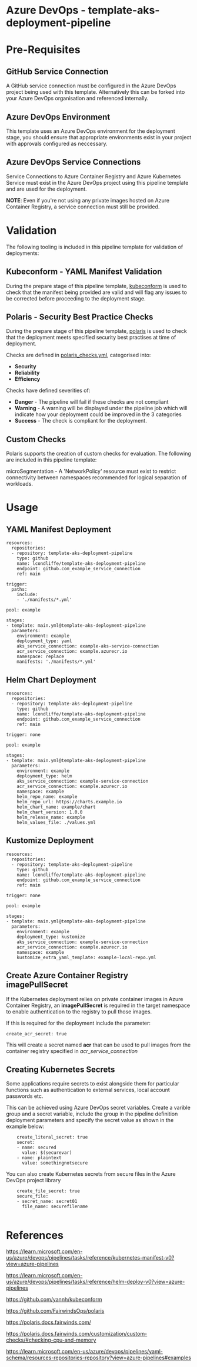 # Azure DevOps - template-aks-deployment-pipeline

# Pre-Requisites

## GitHub Service Connection

A GitHub service connection must be configured in the Azure DevOps project being used with this template. Alternatively this can be forked into your Azure DevOps organisation and referenced internally.

## Azure DevOps Environment

This template uses an Azure DevOps environment for the deployment stage, you should ensure that appropriate environments exist in your project with approvals configured as neccessary.

## Azure DevOps Service Connections

Service Connections to Azure Container Registry and Azure Kubernetes Service must exist in the Azure DevOps project using this pipeline template and are used for the deployment.

**NOTE**: Even if you're not using any private images hosted on Azure Container Registry, a service connection must still be provided.

# Validation

The following tooling is included in this pipeline template for validation of deployments:

## Kubeconform - YAML Manifest Validation

During the prepare stage of this pipeline template, [kubeconform](https://github.com/yannh/kubeconform) is used to check that the manifest being provided are valid and will flag any issues to be corrected before proceeding to the deployment stage.

## Polaris - Security Best Practice Checks

During the prepare stage of this pipeline template, [polaris](https://github.com/FairwindsOps/polaris) is used to check that the deployment meets specified security best practises at time of deployment.

Checks are defined in [polaris_checks.yml](./jobs/polaris_checks.yml), categorised into:
- **Security**
- **Reliability**
- **Efficiency**

Checks have defined severities of:
- **Danger** - The pipeline will fail if these checks are not compliant
- **Warning** - A warning will be displayed under the pipeline job which will indicate how your deployment could be improved in the 3 categories
- **Success** - The check is compliant for the deployment.

## Custom Checks

Polaris supports the creation of custom checks for evaluation. The following are included in this pipeline template:

microSegmentation - A 'NetworkPolicy' resource must exist to restrict connectivity between namespaces recommended for logical separation of workloads.

# Usage

## YAML Manifest Deployment

```
resources:
  repositories:
  - repository: template-aks-deployment-pipeline
    type: github
    name: lcondliffe/template-aks-deployment-pipeline
    endpoint: github.com_example_service_connection
    ref: main

trigger:
  paths:
    include:
    - './manifests/*.yml'

pool: example

stages:
- template: main.yml@template-aks-deployment-pipeline
  parameters:
    environment: example
    deployment_type: yaml
    aks_service_connection: example-aks-service-connection
    acr_service_connection: example.azurecr.io
    namespace: replace
    manifests: './manifests/*.yml'
```

## Helm Chart Deployment

```
resources:
  repositories:
  - repository: template-aks-deployment-pipeline
    type: github
    name: lcondliffe/template-aks-deployment-pipeline
    endpoint: github.com_example_service_connection
    ref: main

trigger: none

pool: example

stages:
- template: main.yml@template-aks-deployment-pipeline
  parameters:
    environment: example
    deployment_type: helm
    aks_service_connection: example-service-connection
    acr_service_connection: example.azurecr.io
    namespace: example
    helm_repo_name: example
    helm_repo_url: https://charts.example.io
    helm_chart_name: example/chart
    helm_chart_version: 1.0.0
    helm_release_name: example
    helm_values_file: ./values.yml
```

## Kustomize Deployment

```
resources:
  repositories:
  - repository: template-aks-deployment-pipeline
    type: github
    name: lcondliffe/template-aks-deployment-pipeline
    endpoint: github.com_example_service_connection
    ref: main

trigger: none

pool: example

stages:
- template: main.yml@template-aks-deployment-pipeline
  parameters:
    environment: example
    deployment_type: kustomize
    aks_service_connection: example-service-connection
    acr_service_connection: example.azurecr.io
    namespace: example
    kustomize_extra_yaml_template: example-local-repo.yml
```

## Create Azure Container Registry imagePullSecret

If the Kubernetes deployment relies on private container images in Azure Container Registry, an **imagePullSecret** is required in the target namespace to enable authentication to the registry to pull those images.

If this is required for the deployment include the parameter:

`create_acr_secret: true`

This will create a secret named **acr** that can be used to pull images from the container registry specified in *acr_service_connection*

## Creating Kubernetes Secrets

Some applications require secrets to exist alongside them for particular functions such as authentication to external services, local account passwords etc.

This can be achieved using Azure DevOps secret variables. Create a varible group and a secret variable, include the group in the pipeline definition deployment parameters and specify the secret value as shown in the example below:

```
    create_literal_secret: true
    secret:
    - name: secured
      value: $(securevar)
    - name: plaintext
      value: somethingnotsecure

```

You can also create Kubernetes secrets from secure files in the Azure DevOps project library

```
    create_file_secret: true
    secure_file:
    - secret_name: secret01
      file_name: securefilename
      
```

# References

https://learn.microsoft.com/en-us/azure/devops/pipelines/tasks/reference/kubernetes-manifest-v0?view=azure-pipelines

https://learn.microsoft.com/en-us/azure/devops/pipelines/tasks/reference/helm-deploy-v0?view=azure-pipelines

https://github.com/yannh/kubeconform

https://github.com/FairwindsOps/polaris

https://polaris.docs.fairwinds.com/

https://polaris.docs.fairwinds.com/customization/custom-checks/#checking-cpu-and-memory

https://learn.microsoft.com/en-us/azure/devops/pipelines/yaml-schema/resources-repositories-repository?view=azure-pipelines#examples

